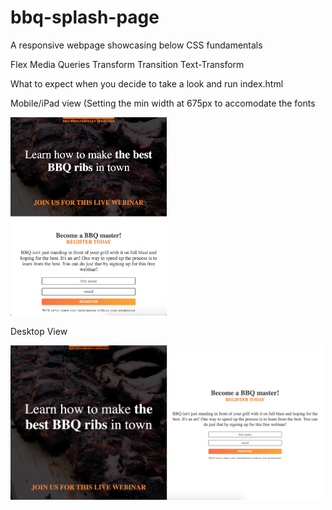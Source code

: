 # bbq-splash-page

A responsive webpage showcasing below CSS fundamentals

Flex
Media Queries
Transform
Transition
Text-Transform

What to expect when you decide to take a look and run index.html

Mobile/iPad view (Setting the min width at 675px to accomodate the fonts

<img src="Screenshots/mobileView.png" width='250px'>

Desktop View

<img src="Screenshots/desktopView.png" width='500px'>
